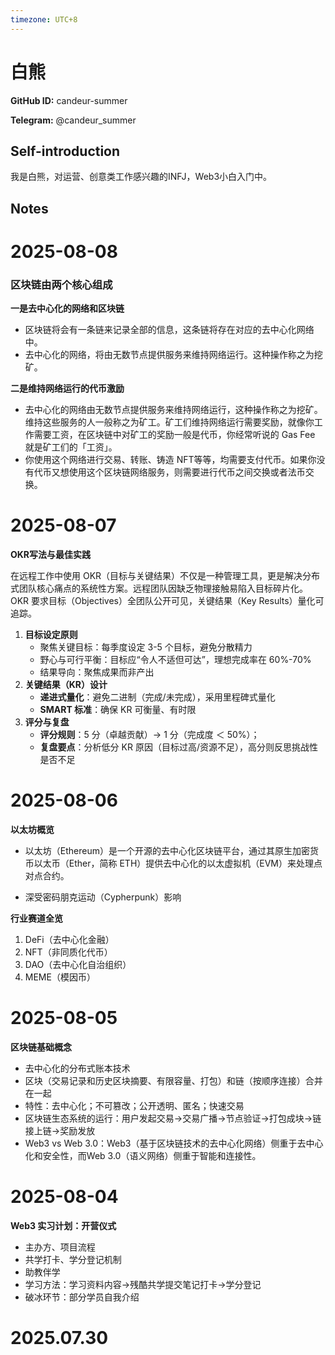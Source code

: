 ```yaml
---
timezone: UTC+8
---
```


# 白熊

**GitHub ID:** candeur-summer

**Telegram:** @candeur_summer

## Self-introduction

我是白熊，对运营、创意类工作感兴趣的INFJ，Web3小白入门中。

## Notes

<!-- Content_START -->
# 2025-08-08

### **区块链由两个核心组成**

**一是去中心化的网络和区块链**

- 区块链将会有一条链来记录全部的信息，这条链将存在对应的去中心化网络中。
- 去中心化的网络，将由无数节点提供服务来维持网络运行。这种操作称之为挖矿。

**二是维持网络运行的代币激励**

- 去中心化的网络由无数节点提供服务来维持网络运行，这种操作称之为挖矿。维持这些服务的人一般称之为矿工。矿工们维持网络运行需要奖励，就像你工作需要工资，在区块链中对矿工的奖励一般是代币，你经常听说的 Gas Fee 就是矿工们的「工资」。
- 你使用这个网络进行交易、转账、铸造 NFT等等，均需要支付代币。如果你没有代币又想使用这个区块链网络服务，则需要进行代币之间交换或者法币交换。

# 2025-08-07

**OKR写法与最佳实践**

在远程工作中使用 OKR（目标与关键结果）不仅是一种管理工具，更是解决分布式团队核心痛点的系统性方案。远程团队因缺乏物理接触易陷入目标碎片化。OKR 要求目标（Objectives）全团队公开可见，关键结果（Key Results）量化可追踪。

1. **目标设定原则**
    - 聚焦关键目标：每季度设定 3-5 个目标，避免分散精力
    - 野心与可行平衡：目标应“令人不适但可达”，理想完成率在 60%-70%
    - 结果导向：聚焦成果而非产出
2. **关键结果（KR）设计**
    - **递进式量化**：避免二进制（完成/未完成），采用里程碑式量化
    - **SMART 标准**：确保 KR 可衡量、有时限
3. **评分与复盘**
    - **评分规则**：5 分（卓越贡献）→ 1 分（完成度 ＜ 50%）；
    - **复盘要点**：分析低分 KR 原因（目标过高/资源不足），高分则反思挑战性是否不足

# 2025-08-06

**以太坊概览**

- 以太坊（Ethereum）是一个开源的去中心化区块链平台，通过其原生加密货币以太币（Ether，简称 ETH）提供去中心化的以太虚拟机（EVM）来处理点对点合约。

- 深受密码朋克运动（Cypherpunk）影响

**行业赛道全览**

1.  DeFi（去中心化金融）
2. NFT（非同质化代币）
3. DAO（去中心化自治组织）
4.  MEME（模因币）

# 2025-08-05

**区块链基础概念**

- 去中心化的分布式账本技术
- 区块（交易记录和历史区块摘要、有限容量、打包）和链（按顺序连接）合并在一起
- 特性：去中心化；不可篡改；公开透明、匿名；快速交易
- 区块链生态系统的运行：用户发起交易→交易广播→节点验证→打包成块→链接上链→奖励发放
- Web3 vs Web 3.0：Web3（基于区块链技术的去中心化网络）侧重于去中心化和安全性，而Web 3.0（语义网络）侧重于智能和连接性。

# 2025-08-04

**Web3 实习计划：开营仪式**

- 主办方、项目流程
- 共学打卡、学分登记机制
- 助教伴学
- 学习方法：学习资料内容→残酷共学提交笔记打卡→学分登记
- 破冰环节：部分学员自我介绍


# 2025.07.30


<!-- Content_END -->
